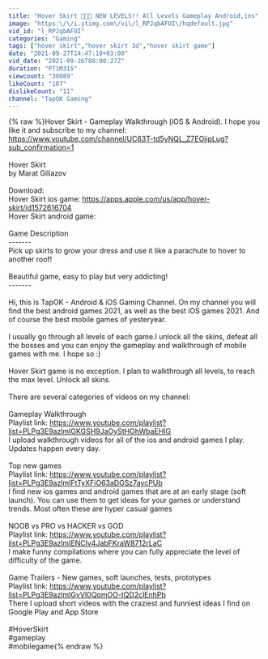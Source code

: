 ```yaml
---
title: "Hover Skirt 👸👗💃 NEW LEVELS!! All Levels Gameplay Android,ios"
image: "https:\/\/i.ytimg.com\/vi\/l_RPJqbAFUI\/hqdefault.jpg"
vid_id: "l_RPJqbAFUI"
categories: "Gaming"
tags: ["hover skirt","hover skirt 3d","hover skirt game"]
date: "2021-09-27T14:47:10+03:00"
vid_date: "2021-09-26T08:00:27Z"
duration: "PT1M31S"
viewcount: "30089"
likeCount: "187"
dislikeCount: "11"
channel: "TapOK Gaming"
---
```

{% raw %}Hover Skirt - Gameplay Walkthrough (iOS &amp; Android). I hope you like it and subscribe to my channel: <a rel="nofollow" target="blank" href="https://www.youtube.com/channel/UC63T-td5yNQL_Z7EOiipLug?sub_confirmation=1">https://www.youtube.com/channel/UC63T-td5yNQL_Z7EOiipLug?sub_confirmation=1</a><br /><br />Hover Skirt<br />by Marat Giliazov<br /><br />Download:<br />Hover Skirt ios game: <a rel="nofollow" target="blank" href="https://apps.apple.com/us/app/hover-skirt/id1572616704">https://apps.apple.com/us/app/hover-skirt/id1572616704</a><br />Hover Skirt android game: <br /><br />Game Description<br />-------<br />Pick up skirts to grow your dress and use it like a parachute to hover to another roof!  <br /><br />Beautiful game, easy to play but very addicting!<br />-------<br /><br />Hi, this is TapOK - Android &amp; iOS Gaming Channel. On my channel you will find the best android games 2021, as well as the best iOS games 2021. And of course the best mobile games of yesteryear. <br /><br />I usually go through all levels of each game.I unlock all the skins, defeat all the bosses and you can enjoy the gameplay and walkthrough of mobile games with me.  I hope so :)<br /><br />Hover Skirt game is no exception. I plan to walkthrough all levels, to reach the max level. Unlock all skins.<br /><br />There are several categories of videos on my channel:<br /><br />Gameplay Walkthrough<br />Playlist link: <a rel="nofollow" target="blank" href="https://www.youtube.com/playlist?list=PLPg3E9azlmIGKGSH9JaOyStHOhWbaEHIG">https://www.youtube.com/playlist?list=PLPg3E9azlmIGKGSH9JaOyStHOhWbaEHIG</a><br />I upload walkthrough videos for all of the ios and android games I play. Updates happen every day. <br /><br />Top new games<br />Playlist link: <a rel="nofollow" target="blank" href="https://www.youtube.com/playlist?list=PLPg3E9azlmIFtTyXFiO63aDGSz7aycPUb">https://www.youtube.com/playlist?list=PLPg3E9azlmIFtTyXFiO63aDGSz7aycPUb</a><br />I find new ios games and android games that are at an early stage (soft launch). You can use them to get ideas for your games or understand trends. Most often these are hyper casual games<br /><br />NOOB vs PRO vs HACKER vs GOD<br />Playlist link: <a rel="nofollow" target="blank" href="https://www.youtube.com/playlist?list=PLPg3E9azlmIENClv4JabFKraW8712rLaC">https://www.youtube.com/playlist?list=PLPg3E9azlmIENClv4JabFKraW8712rLaC</a><br />I make funny compilations where you can fully appreciate the level of difficulty of the game.<br /><br />Game Trailers - New games, soft launches, tests, prototypes<br />Playlist link: <a rel="nofollow" target="blank" href="https://www.youtube.com/playlist?list=PLPg3E9azlmIGvVI0QqmOO-tQD2clEnhPb">https://www.youtube.com/playlist?list=PLPg3E9azlmIGvVI0QqmOO-tQD2clEnhPb</a><br />There I upload short videos with the craziest and funniest ideas I find on Google Play and App Store<br /><br />#HoverSkirt<br />#gameplay​<br />#mobilegame{% endraw %}
